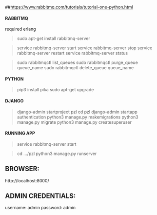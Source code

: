 

##https://www.rabbitmq.com/tutorials/tutorial-one-python.html


#### RABBITMQ ####
required erlang
> sudo apt-get install rabbitmq-server

> service rabbitmq-server start
> service rabbitmq-server stop
> service rabbitmq-server restart
> service rabbitmq-server status

> sudo rabbitmqctl list_queues
> sudo rabbitmqctl purge_queue queue_name
> sudo rabbitmqctl delete_queue queue_name


#### PYTHON ####
> pip3 install pika
> sudo apt-get upgrade


#### DJANGO ####
> django-admin startproject pzl
> cd pzl
> django-admin startapp authentication
> python3 manage.py makemigrations
> python3 manage.py migrate
> python3 manage.py createsuperuser




#### RUNNING APP ####

> service rabbitmq-server start

> cd .../pzl
> python3 manage.py runserver


## BROWSER:
http://localhost:8000/


## ADMIN CREDENTIALS:
username: admin
password: admin



